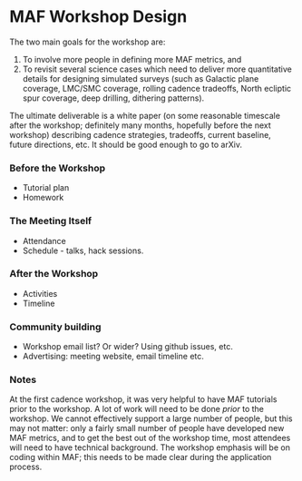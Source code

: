 # MAF Workshop Design

The two main goals for the workshop are:

1) To involve more people in defining more MAF metrics, and
2) To revisit several science cases which need to deliver more quantitative details for designing simulated surveys (such as Galactic plane coverage, LMC/SMC coverage, rolling cadence tradeoffs, North ecliptic spur coverage, deep drilling, dithering patterns).

The ultimate deliverable is a white paper (on some reasonable timescale after the
workshop; definitely many months, hopefully before the next workshop) describing
cadence strategies, tradeoffs, current baseline, future directions, etc. It should be
good enough to go to arXiv.

### Before the Workshop

* Tutorial plan
* Homework

### The Meeting Itself

* Attendance
* Schedule - talks, hack sessions.

### After the Workshop

* Activities
* Timeline

### Community building

* Workshop email list? Or wider? Using github issues, etc.
* Advertising: meeting website, email timeline etc.


### Notes

At the first cadence workshop, it was very helpful to have MAF tutorials prior to the workshop. A lot of work will need to be done *prior* to the workshop. We cannot effectively support a large number of people, but this may not matter: only a fairly small number of people have developed new MAF metrics, and to get the best out of the workshop time, most attendees will need to have technical background. The workshop emphasis will be on coding within MAF; this needs to be made clear during the application process.
